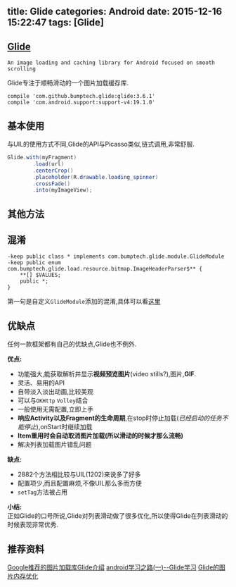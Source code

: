 title: Glide
categories: Android
date: 2015-12-16 15:22:47
tags: [Glide]
---




## [Glide](https://github.com/bumptech/glide)
	An image loading and caching library for Android focused on smooth scrolling

Glide专注于顺畅滑动的一个图片加载缓存库.  

```
compile 'com.github.bumptech.glide:glide:3.6.1'
compile 'com.android.support:support-v4:19.1.0'
```

## 基本使用

与UIL的使用方式不同,Glide的API与Picasso类似,链式调用,非常舒服.  
```Java
Glide.with(myFragment)
        .load(url)
        .centerCrop()
        .placeholder(R.drawable.loading_spinner)
        .crossFade()
        .into(myImageView);
```
<!-- more -->


## 其他方法





## 混淆


```
-keep public class * implements com.bumptech.glide.module.GlideModule
-keep public enum com.bumptech.glide.load.resource.bitmap.ImageHeaderParser$** {
    **[] $VALUES;
    public *;
}
```
第一句是自定义`GlideModule`添加的混淆,具体可以看[这里](https://github.com/bumptech/glide/wiki/Configuration)

## 优缺点

任何一款框架都有自己的优缺点,Glide也不例外.  

**优点:**    
- 功能强大,能获取解析并显示**视频预览图片**(video stills?),图片,**GIF**.  
- 灵活、易用的API
- 自带淡入淡出动画,比较美观
- 可以与`OKHttp` `Volley`结合
- 一般使用无需配置,立即上手
- **响应Activity以及Fragment的生命周期**,在stop时停止加载(*已经启动的任务不能停止*),onStart时继续加载
- **Item重用时会自动取消图片加载(所以滑动的时候才那么流畅)**
- 解决列表加载图片错乱问题

**缺点:**     
- 2882个方法相比较与UIL(1202)来说多了好多  
- 配置项少,而且配置麻烦,不像UIL那么多而方便  
- `setTag`方法被占用  

**小结:**    
正如Glide的口号所说,Glide对列表滑动做了很多优化,所以使得Glide在列表滑动的时候表现非常优秀.

## 推荐资料
[Google推荐的图片加载库Glide介绍](https://github.com/bboyfeiyu/android-tech-frontier/tree/master/others/Google%E6%8E%A8%E8%8D%90%E7%9A%84%E5%9B%BE%E7%89%87%E5%8A%A0%E8%BD%BD%E5%BA%93Glide%E4%BB%8B%E7%BB%8D)
[android学习之路(一)--Glide学习](http://blog.csdn.net/fandong12388/article/details/46372255)
[Glide的图片内存优化](http://www.fanxu.me/post/2015-10-10?utm_source=tuicool)
